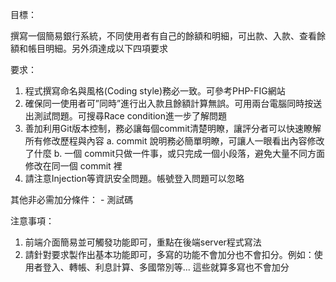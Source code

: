 目標：

撰寫一個簡易銀行系統，不同使用者有自己的餘額和明細，可出款、入款、查看餘額和帳目明細。另外須達成以下四項要求


要求：
  1. 程式撰寫命名與風格(Coding style)務必一致。可參考PHP-FIG網站
  2. 確保同一使用者可”同時”進行出入款且餘額計算無誤。可用兩台電腦同時按送出測試問題。可搜尋Race condition進一步了解問題
  3. 善加利用Git版本控制，務必讓每個commit清楚明瞭，讓評分者可以快速瞭解所有修改歷程與內容
    a. commit 說明務必簡單明瞭，可讓人一眼看出內容修改了什麼
    b. 一個 commit只做一件事，或只完成一個小段落，避免大量不同方面修改在同一個 commit 裡
  4. 請注意Injection等資訊安全問題。帳號登入問題可以忽略

其他非必需加分條件：
    - 測試碼

注意事項：
  1. 前端介面簡易並可觸發功能即可，重點在後端server程式寫法
  2. 請針對要求製作出基本功能即可，多寫的功能不會加分也不會扣分。例如：使用者登入、轉帳、利息計算、多國幣別等... 這些就算多寫也不會加分
